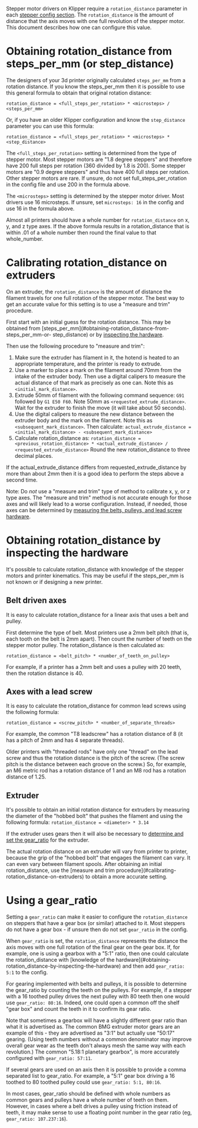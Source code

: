 Stepper motor drivers on Klipper require a `rotation_distance` parameter in each
[stepper config section](Config_Reference.md#stepper). The `rotation_distance` is
the amount of distance that the axis moves with one full revolution of the
stepper motor. This document describes how one can configure this value.

# Obtaining rotation_distance from steps_per_mm (or step_distance)

The designers of your 3d printer originally calculated `steps_per_mm` from a
rotation distance. If you know the steps_per_mm then it is possible to use this
general formula to obtain that original rotation distance:

```
rotation_distance = <full_steps_per_rotation> * <microsteps> / <steps_per_mm>
```

Or, if you have an older Klipper configuration and know the `step_distance` parameter
you can use this formula:

```
rotation_distance = <full_steps_per_rotation> * <microsteps> * <step_distance>
```

The `<full_steps_per_rotation>` setting is determined from the type of stepper
motor. Most stepper motors are "1.8 degree steppers" and therefore have 200
full steps per rotation (360 divided by 1.8 is 200). Some stepper motors are
"0.9 degree steppers" and thus have 400 full steps per rotation. Other stepper
motors are rare. If unsure, do not set full_steps_per_rotation in the config
file and use 200 in the formula above.

The `<microsteps>` setting is determined by the stepper motor driver. Most
drivers use 16 microsteps. If unsure, set `microsteps: 16` in the config and use
16 in the formula above.

Almost all printers should have a whole number for `rotation_distance` on x, y,
and z type axes. If the above formula results in a rotation_distance that is
within .01 of a whole number then round the final value to that whole_number.

# Calibrating rotation_distance on extruders

On an extruder, the `rotation_distance` is the amount of distance the filament
travels for one full rotation of the stepper motor. The best way to get an
accurate value for this setting is to use a "measure and trim" procedure.

First start with an initial guess for the rotation distance. This may be
obtained from [steps_per_mm](#obtaining-rotation_distance-from-steps_per_mm-or-
step_distance) or by [inspecting the hardware](#extruder).

Then use the following procedure to "measure and trim":

1. Make sure the extruder has filament in it, the hotend is heated to an
appropriate temperature, and the printer is ready to extrude.
2. Use a marker to place a mark on the filament around 70mm from the intake of the
extruder body. Then use a digital calipers to measure the actual distance of
that mark as precisely as one can. Note this as `<initial_mark_distance>`.
3. Extrude 50mm of filament with the following command sequence: `G91` followed by
`G1 E50 F60`. Note 50mm as `<requested_extrude_distance>`. Wait for the
extruder to finish the move (it will take about 50 seconds).
4. Use the digital calipers to measure the new distance between the extruder body
and the mark on the filament. Note this as `<subsequent_mark_distance>`. Then
calculate: `actual_extrude_distance = <initial_mark_distance> -
<subsequent_mark_distance>`
5. Calculate rotation_distance as: `rotation_distance =
<previous_rotation_distance> * <actual_extrude_distance> /
<requested_extrude_distance>` Round the new rotation_distance to three decimal
places.

If the actual_extrude_distance differs from requested_extrude_distance by more
than about 2mm then it is a good idea to perform the steps above a second time.

Note: Do *not* use a "measure and trim" type of method to calibrate x, y, or z
type axes. The "measure and trim" method is not accurate enough for those axes
and will likely lead to a worse configuration. Instead, if needed, those axes
can be determined by [measuring the belts, pulleys, and lead screw
hardware](#obtaining-rotation_distance-by-inspecting-the-hardware).

# Obtaining rotation_distance by inspecting the hardware

It's possible to calculate rotation_distance with knowledge of the stepper
motors and printer kinematics. This may be useful if the steps_per_mm is not
known or if designing a new printer.

## Belt driven axes

It is easy to calculate rotation_distance for a linear axis that uses a belt and
pulley.

First determine the type of belt. Most printers use a 2mm belt pitch (that is,
each tooth on the belt is 2mm apart). Then count the number of teeth on the
stepper motor pulley. The rotation_distance is then calculated as:

```
rotation_distance = <belt_pitch> * <number_of_teeth_on_pulley>
```

For example, if a printer has a 2mm belt and uses a pulley with 20 teeth, then
the rotation distance is 40.

## Axes with a lead screw

It is easy to calculate the rotation_distance for common lead screws using the
following formula:

```
rotation_distance = <screw_pitch> * <number_of_separate_threads>
```

For example, the common "T8 leadscrew" has a rotation distance of 8 (it has a
pitch of 2mm and has 4 separate threads).

Older printers with "threaded rods" have only one "thread" on the lead screw
and thus the rotation distance is the pitch of the screw. (The screw pitch is
the distance between each groove on the screw.) So, for example, an M6 metric
rod has a rotation distance of 1 and an M8 rod has a rotation distance of 1.25.

## Extruder

It's possible to obtain an initial rotation distance for extruders by measuring
the diameter of the "hobbed bolt" that pushes the filament and using the
following formula: `rotation_distance = <diameter> * 3.14`

If the extruder uses gears then it will also be necessary to [determine and set
the gear_ratio](#using-a-gear_ratio) for the extruder.

The actual rotation distance on an extruder will vary from printer to printer,
because the grip of the "hobbed bolt" that engages the filament can vary. It
can even vary between filament spools. After obtaining an initial
rotation_distance, use the [measure and trim procedure](#calibrating-
rotation_distance-on-extruders) to obtain a more accurate setting.

# Using a gear_ratio

Setting a `gear_ratio` can make it easier to configure the `rotation_distance` on
steppers that have a gear box (or similar) attached to it. Most steppers do not
have a gear box - if unsure then do not set `gear_ratio` in the config.

When `gear_ratio` is set, the `rotation_distance` represents the distance the
axis moves with one full rotation of the final gear on the gear box. If, for
example, one is using a gearbox with a "5:1" ratio, then one could calculate
the rotation_distance with [knowledge of the hardware](#obtaining-
rotation_distance-by-inspecting-the-hardware) and then add `gear_ratio: 5:1` to
the config.

For gearing implemented with belts and pulleys, it is possible to determine the
gear_ratio by counting the teeth on the pulleys. For example, if a stepper with
a 16 toothed pulley drives the next pulley with 80 teeth then one would use
`gear_ratio: 80:16`. Indeed, one could open a common off the shelf "gear box"
and count the teeth in it to confirm its gear ratio.

Note that sometimes a gearbox will have a slightly different gear ratio than
what it is advertised as. The common BMG extruder motor gears are an example of
this - they are advertised as "3:1" but actually use "50:17" gearing. (Using
teeth numbers without a common denominator may improve overall gear wear as the
teeth don't always mesh the same way with each revolution.) The common "5.18:1
planetary gearbox", is more accurately configured with `gear_ratio: 57:11`.

If several gears are used on an axis then it is possible to provide a comma
separated list to gear_ratio. For example, a "5:1" gear box driving a 16
toothed to 80 toothed pulley could use `gear_ratio: 5:1, 80:16`.

In most cases, gear_ratio should be defined with whole numbers as common gears
and pulleys have a whole number of teeth on them. However, in cases where a belt
drives a pulley using friction instead of teeth, it may make sense to use a
floating point number in the gear ratio (eg, `gear_ratio: 107.237:16`).
